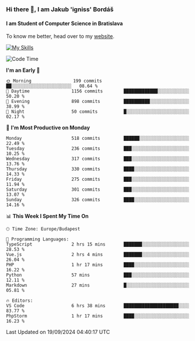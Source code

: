 ### Hi there 👋, I am Jakub 'igniss' Bordáš

#### I am Student of Computer Science in Bratislava
To know me better, head over to my [website](https://bordas.sk).

[![My Skills](https://skillicons.dev/icons?i=js,html,css,figma,svelte,java,kotlin,python,postgresql,typescript,nest,nodejs)](https://bordas.sk)


<!--START_SECTION:waka-->
![Code Time](http://img.shields.io/badge/Code%20Time-1%2C526%20hrs%2030%20mins-blue)

**I'm an Early 🐤** 

```text
🌞 Morning                199 commits         ██░░░░░░░░░░░░░░░░░░░░░░░   08.64 % 
🌆 Daytime                1156 commits        █████████████░░░░░░░░░░░░   50.20 % 
🌃 Evening                898 commits         ██████████░░░░░░░░░░░░░░░   38.99 % 
🌙 Night                  50 commits          █░░░░░░░░░░░░░░░░░░░░░░░░   02.17 % 
```
📅 **I'm Most Productive on Monday** 

```text
Monday                   518 commits         ██████░░░░░░░░░░░░░░░░░░░   22.49 % 
Tuesday                  236 commits         ███░░░░░░░░░░░░░░░░░░░░░░   10.25 % 
Wednesday                317 commits         ███░░░░░░░░░░░░░░░░░░░░░░   13.76 % 
Thursday                 330 commits         ████░░░░░░░░░░░░░░░░░░░░░   14.33 % 
Friday                   275 commits         ███░░░░░░░░░░░░░░░░░░░░░░   11.94 % 
Saturday                 301 commits         ███░░░░░░░░░░░░░░░░░░░░░░   13.07 % 
Sunday                   326 commits         ████░░░░░░░░░░░░░░░░░░░░░   14.16 % 
```


📊 **This Week I Spent My Time On** 

```text
🕑︎ Time Zone: Europe/Budapest

💬 Programming Languages: 
TypeScript               2 hrs 15 mins       ███████░░░░░░░░░░░░░░░░░░   28.53 % 
Vue.js                   2 hrs 4 mins        ███████░░░░░░░░░░░░░░░░░░   26.04 % 
PHP                      1 hr 17 mins        ████░░░░░░░░░░░░░░░░░░░░░   16.22 % 
Python                   57 mins             ███░░░░░░░░░░░░░░░░░░░░░░   12.11 % 
Markdown                 27 mins             █░░░░░░░░░░░░░░░░░░░░░░░░   05.81 % 

🔥 Editors: 
VS Code                  6 hrs 38 mins       █████████████████████░░░░   83.77 % 
PhpStorm                 1 hr 17 mins        ████░░░░░░░░░░░░░░░░░░░░░   16.23 % 
```


 Last Updated on 19/09/2024 04:40:17 UTC
<!--END_SECTION:waka-->
